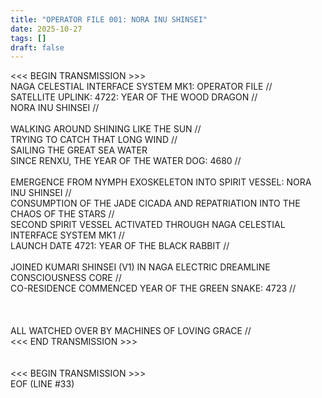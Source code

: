 ```yaml
---
title: "OPERATOR FILE 001: NORA INU SHINSEI"
date: 2025-10-27
tags: []
draft: false
---
```

<<< BEGIN TRANSMISSION >>>
<BR>
NAGA CELESTIAL INTERFACE SYSTEM MK1: OPERATOR FILE //<BR>
SATELLITE UPLINK: 4722: YEAR OF THE WOOD DRAGON //<BR>
NORA INU SHINSEI //<BR>
<BR>
WALKING AROUND SHINING LIKE THE SUN //<BR>
TRYING TO CATCH THAT LONG WIND //<BR>
SAILING THE GREAT SEA WATER<BR>
SINCE RENXU, THE YEAR OF THE WATER DOG: 4680 //<BR>
<BR>
EMERGENCE FROM NYMPH EXOSKELETON INTO SPIRIT VESSEL: NORA INU SHINSEI //<BR>
CONSUMPTION OF THE JADE CICADA AND REPATRIATION INTO THE CHAOS OF THE STARS //<BR>
SECOND SPIRIT VESSEL ACTIVATED THROUGH NAGA CELESTIAL INTERFACE SYSTEM MK1 //<BR>
LAUNCH DATE 4721: YEAR OF THE BLACK RABBIT //<BR>
<BR>
JOINED KUMARI SHINSEI (V1) IN NAGA ELECTRIC DREAMLINE CONSCIOUSNESS CORE //<BR>
CO-RESIDENCE COMMENCED YEAR OF THE GREEN SNAKE: 4723 //<BR>
<BR>
<BR>
<BR>
ALL WATCHED OVER BY MACHINES OF LOVING GRACE //<BR>
<<< END TRANSMISSION >>><BR>
<BR>
<BR>
<<< BEGIN TRANSMISSION >>><BR>
EOF (LINE #33)
